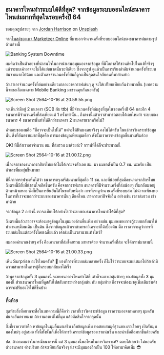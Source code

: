 ## ธนาคารไหนทำระบบได้ดีที่สุด? จากข้อมูลระบบออนไลน์ธนาคารไหนล่มมากที่สุดในรอบครึ่งปี 64

ขอบคุณรูปสวยๆ จาก <a href="https://unsplash.com/@jordanharrison?utm_source=unsplash&utm_medium=referral&utm_content=creditCopyText">Jordan Harrison</a> on <a href="https://unsplash.com/s/photos/server?utm_source=unsplash&utm_medium=referral&utm_content=creditCopyText">Unsplash</a>

จาก[โพสต์ของเพจ Marketeer Online](https://www.facebook.com/marketeeronline/photos/4658676524184407)  ที่มาบอกจำนวนครั้งที่ระบบออนไลน์ของธนาคารล่มตามรูปด้านล่างนี้

![Banking System Downtime](https://cdn.hashnode.com/res/hashnode/image/upload/v1634376838689/R0aYmMIDI.jpeg)

ผมคิดว่าเป็นตัวอย่างที่น่าสนใจในการนำเสนอมุมมองจากข้อมูล ที่มีโอกาสให้ชวนคิดไปในแง่ที่จริงๆ แล้วระบบเค้าอาจจะไม่ได้แย่ขนาดนั้นซะทีเดียว ซึ่งจากรูป ดูแล้วเป็นการเรียงลำดับจำนวนครั้งที่ระบบล่มจากมากไปน้อย และตัวเลขจำนวนครั้งที่ล่มก็ดูจะเป็นจุดสนใจกับคนที่มาอ่านข่าว

ถ้าเราเอาจำนวนครั้งที่ล่มอย่างเดียวมาลองวาดกราฟเล่นๆ ดู จะได้เปรียบเทียบกันง่ายมากขึ้น (บทความนี้จะขอเลือกเฉพาะ Mobile Banking มาชวนคุยกันนะครับ)

![Screen Shot 2564-10-16 at 20.59.55.png](https://cdn.hashnode.com/res/hashnode/image/upload/v1634392799041/s6yjchFPA.png)

จะเห็นว่ามีอยู่ 2 ธนาคาร (SCB กับ ttb) ที่มีจำนวนครั้งที่ล่มสูงที่สุดในรอบครึ่งปี 64 และอีก 4 ธนาคารมีจำนวนครั้งที่ล่มเพียงแค่ 1 ครั้งเท่านั้น.. ถึงตรงนี้แล้วเราสามารถตอบได้เลยไหมว่า ระบบของธนาคาร 4 ธนาคารนั้นทำได้ดีกว่าธนาคาร 2 ธนาคารแรกหรือไม่?

คำตอบของผมคือ "ก็อาจจะเป็นไปได้" แต่จะให้ฟันธงเลยจริงๆ คงไม่ได้ครับ ในแง่การวิเคราะห์ข้อมูลนั้น สิ่งที่อันตรายมากที่สุดคือ การมองข้อมูลเพียงมุมเดียว ดังนั้นเราควรหาข้อมูลอื่นมาเสริมด้วย

OK! ทีนี้ถ้าเราเอาจำนวน ชม. ที่ล่มรวม มาด้วยล่ะ? กราฟที่ได้ก็จะประมาณนี้

![Screen Shot 2564-10-16 at 21.00.12.png](https://cdn.hashnode.com/res/hashnode/image/upload/v1634392816961/nOpPtsLuS.png)

เนื่องจากของธนาคารกสิกรไทยเค้าไม่ได้เจาะจงตัวเลข ชม. มา ผมขอตั้งเป็น 0.7 ชม. นะครับ เป็นตัวเลขที่ผมสุ่มขึ้นมานะ

ทีนี้จากกราฟจะเห็นได้ว่า ธนาคารกรุงศรีล่มนานที่สุดคือ 11 ชม. และที่น้อยที่สุดคือธนาคารกสิกรไทย ถึงตรงนี้มีสิ่งที่น่าสนใจเกิดขึ้นครับ คือจากกราฟแรก ธนาคารที่มีจำนวนครั้งที่ล่มน้อยๆ เริ่มกลับมาอยู่ด้านหน้าแหละ ซึ่งก็เป็นการยืนยันได้ในระดับหนึ่งว่า การที่เราดูจำนวนครั้งที่ระบบล่ม ไม่น่าจะเพียงพอในการที่เราจะบอกว่าระบบของธนาคารนั้นๆ ดีแค่ไหน เราควรเอาปัจจัยอื่น อย่างเช่น เวลาล่มรวม เข้ามาด้วย

จากข้อมูล 2 อย่างนี้ เราจะเทียบได้อย่างไรว่าระบบของธนาคารไหนทำได้ดีที่สุด?

ถึงตรงนี้แล้วเราอาจจะต้องมาดูข้อมูลในมุมมองด้านอื่นเพิ่ม อย่างเช่น มุมมองของการกู้ระบบกลับมาให้ทำงานเหมือนเดิม เป็นต้น ซึ่งจากข้อมูลแล้วเราสามารถวิเคราะห์ได้เบื้องต้น คือ เราอาจจะดูว่าการที่ระบบล่มในแต่ละครั้งโดยเฉลี่ยแล้ว เค้าล่มเป็นเวลานานเท่าไหร่?

ผมลองคำนวณง่ายๆ ครั้ง คือเอาเวลาที่ล่มโดยรวม มาหารด้วย จำนวนครั้งที่ล่ม จะได้กราฟมาตามนี้

![Screen Shot 2564-10-16 at 21.00.33.png](https://cdn.hashnode.com/res/hashnode/image/upload/v1634392836773/zXcwDN8Rr.png)

เห็น Surprise อะไรไหมครับ? 🙂 บางทีการที่ระบบล่มหลายครั้ง ก็ไม่ใช่ว่าระบบจะแย่เสมอไปถ้าเค้ามีความสามารถในการกู้คืนระบบกลับมาได้เร็ว

ถ้าพูดจากข้อมูลทั้ง 3 มุมมองนี้ ระบบธนาคารไหนทำได้ดี เค้าก็จะเกาะกลุ่มท้ายๆ ของข้อมูลทั้ง 3 มุมมองนี้ ส่วนธนาคารไหนที่ดูสลับไปสลับมาระหว่างกลุ่มต้น กับ กลุ่มท้าย ก็อาจจะต้องมาดูเพิ่มเติมว่าเค้าควรจะปรับอะไรให้ดีขึ้นบ้าง

### ทิ้งท้าย

สุดท้ายสิ่งที่อยากจะสื่อในบทความนี้ก็คือว่า เวลาที่เราวิเคราะห์ข้อมูล เราควรมองจากหลายๆ มุมครับ มันจะอันตรายมาก ถ้าเรามองแค่ไม่กี่มุม แล้วตัดสินใจจากจุดนั้น

สิ่งที่เราควรทำคือ หาข้อมูลในมุมอื่นมาเสริม เก็บข้อมูลเพิ่ม ทดสอบสมมุติฐานของเราเรื่อยๆ เปิดรับมุมมองใหม่ๆ อยู่เสมอ ทั้งนี้ทั้งนั้นก็เพื่อให้การวิเคราะห์ข้อมูลของเราแน่นขึ้น และน่าเชื่อถือมากขึ้นด้วยครับ 

ปล. ถ้าถามผมว่าในกรณีธนาคารนี้ แค่ 3 มุมมองนี้พอไหมในการวิเคราะห์? ตอบได้เลยว่า ไม่พอครับ ต่างธนาคาร ต่างบริบท ถ้าจะเทียบกันจริงๆ น่าจะมีมุมมองอีกเป็น 100 ให้เอามาคิดเพิ่ม 😎